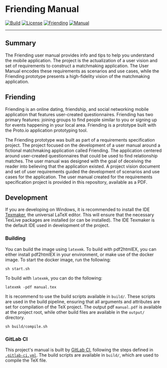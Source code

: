 # Friending Manual
[![Build][build-badge]][build-link]
[![License][license-badge]][license-link]
[![Friending][friending-badge]][friending-link]
[![Manual][manual-badge]][manual-link]

---

## Summary

The Friending user manual provides info and tips to help you understand the mobile application.  The project is the actualization of a user vision and set of requirements to construct a matchmaking application.  The User Manual encodes these requirements as scenarios and use cases, while the Friending prototype presents a high-fidelity vision of the matchmaking application.

## Friending

Friending is an online dating, friendship, and social networking mobile application that features user-created questionnaires. Friending has two primary features: joining groups to find people similar to you or signing up for events happening in your local area.  Friending is a prototype built with the Proto.io application prototyping tool.

The Friending prototype was built as part of a requirements specification project.  The project focused on the development of a user manual around a fictional matchmaking application called Friending.  The application centered around user-created questionnaires that could be used to find relationship matches.  The user manual was designed with the goal of deceiving the reader into believing that the application existed.  A project vision document and set of user requirements guided the development of scenarios and use cases for the application.   The user manual created for the requirements specification project is provided in this repository, available as a PDF.

## Development

If you are developing on Windows, it is recommended to install the IDE [Texmaker](http://www.xm1math.net/texmaker/), the universal LaTeX editor.  This will ensure that the necessary TexLive packages are installed (or can be installed).  The IDE Texmaker is the default IDE used in development of the project.

### Building

You can build the image using `latexmk`.  To build with pdf2htmlEX, you can either install pdf2htmlEX in your environment, or make use of the docker image.  To start the docker image, run the following:

```console
sh start.sh
```

To build with `latexmk`, you can do the following: 

```console
latexmk -pdf manual.tex
```

It is recommend to use the build scripts available in `build/`.   These scripts are used in the build pipeline, ensuring that all arguments and attributes are set for compilation of the TeX project.  The output pdf `manual.pdf` is available at the project root, while other build files are available in the `output/` directory.

```console
sh build/compile.sh
```

### GitLab CI

This project's manual is built by [GitLab CI](https://about.gitlab.com/gitlab-ci/), following the steps defined in [`.gitlab-ci.yml`](.gitlab-ci.yml).  The build scripts are available in `build/`, which are used to compile the TeX file.

[build-badge]: https://gitlab.com/jrbeverly-friending/friending-manual/badges/master/build.svg
[build-link]: https://gitlab.com/jrbeverly-friending/friending-manual/commits/master

[license-badge]: https://img.shields.io/badge/license-MIT-blue.svg?maxAge=2592000
[license-link]: LICENSE

[friending-badge]: https://img.shields.io/badge/friending-view-blue.svg?maxAge=2592000
[friending-link]: https://jrbeverly-friending.gitlab.io/friending

[manual-badge]: https://img.shields.io/badge/artifacts-view-red.svg?maxAge=2592000
[manual-link]: https://gitlab.com/jrbeverly-friending/friending-manual/builds/artifacts/master/download?job=compile_pdf